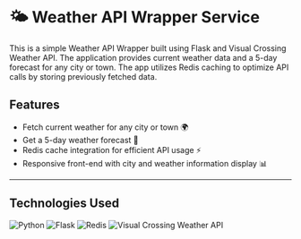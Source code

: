 # 🌤️ Weather API Wrapper Service

This is a simple Weather API Wrapper built using Flask and Visual Crossing Weather API. The application provides current weather data and a 5-day forecast for any city or town. The app utilizes Redis caching to optimize API calls by storing previously fetched data.

## Features
- Fetch current weather for any city or town 🌍
- Get a 5-day weather forecast 📅
- Redis cache integration for efficient API usage ⚡
- Responsive front-end with city and weather information display 📊

---

## Technologies Used

![Python](https://img.shields.io/badge/Python-3.10-blue)
![Flask](https://img.shields.io/badge/Flask-2.3.2-black)
![Redis](https://img.shields.io/badge/Redis-5.0.3-red)
![Visual Crossing Weather API](https://img.shields.io/badge/Visual_Crossing_API-Active-green)
